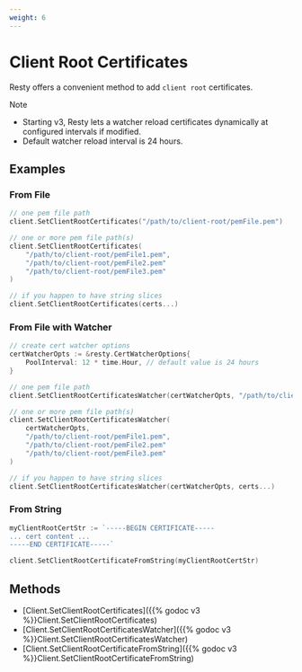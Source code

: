 ```yaml
---
weight: 6
---
```


# Client Root Certificates

Resty offers a convenient method to add `client root` certificates.

> [!NOTE]
> * Starting v3, Resty lets a watcher reload certificates dynamically at configured intervals if modified.
> * Default watcher reload interval is 24 hours.

## Examples

### From File

```go
// one pem file path
client.SetClientRootCertificates("/path/to/client-root/pemFile.pem")

// one or more pem file path(s)
client.SetClientRootCertificates(
    "/path/to/client-root/pemFile1.pem",
    "/path/to/client-root/pemFile2.pem"
    "/path/to/client-root/pemFile3.pem"
)

// if you happen to have string slices
client.SetClientRootCertificates(certs...)
```

### From File with Watcher

```go
// create cert watcher options
certWatcherOpts := &resty.CertWatcherOptions{
    PoolInterval: 12 * time.Hour, // default value is 24 hours
}

// one pem file path
client.SetClientRootCertificatesWatcher(certWatcherOpts, "/path/to/client-root/pemFile.pem")

// one or more pem file path(s)
client.SetClientRootCertificatesWatcher(
    certWatcherOpts,
    "/path/to/client-root/pemFile1.pem",
    "/path/to/client-root/pemFile2.pem"
    "/path/to/client-root/pemFile3.pem"
)

// if you happen to have string slices
client.SetClientRootCertificatesWatcher(certWatcherOpts, certs...)
```

### From String

```go
myClientRootCertStr := `-----BEGIN CERTIFICATE-----
... cert content ...
-----END CERTIFICATE-----`

client.SetClientRootCertificateFromString(myClientRootCertStr)
```

## Methods

* [Client.SetClientRootCertificates]({{% godoc v3 %}}Client.SetClientRootCertificates)
* [Client.SetClientRootCertificatesWatcher]({{% godoc v3 %}}Client.SetClientRootCertificatesWatcher)
* [Client.SetClientRootCertificateFromString]({{% godoc v3 %}}Client.SetClientRootCertificateFromString)
